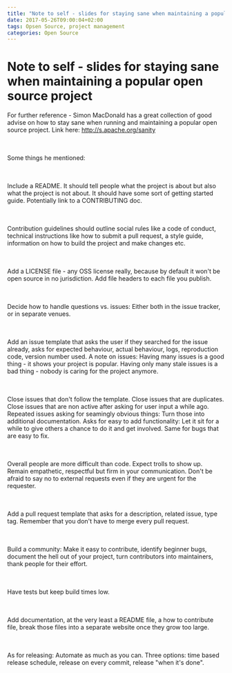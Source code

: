 ```yaml
---
title: "Note to self - slides for staying sane when maintaining a popular open source project"
date: 2017-05-26T09:00:04+02:00
tags: Opsen Source, project management
categories: Open Source
---
```


# Note to self - slides for staying sane when maintaining a popular open source project


For further reference - Simon MacDonald has a great collection of good advise on
how to stay sane when running and maintaining a popular open source project.
Link here: http://s.apache.org/sanity

<br><br>
Some things he mentioned:

<br><br>
Include a README. It should tell people what the project is about but also what
the project is not about. It should have some sort of getting started guide.
Potentially link to a CONTRIBUTING doc.

<br><br>
Contribution guidelines should outline social rules like a code of conduct,
technical instructions like how to submit a pull request, a style guide,
information on how to build the project and make changes etc.

<br><br>
Add a LICENSE file - any OSS license really, because by default it won't be open
source in no jurisdiction. Add file headers to each file you publish.

<br><br>
Decide how to handle questions vs. issues: Either both in the issue tracker, or
in separate venues.

<br><br>
Add an issue template that asks the user if they searched for the issue already,
asks for expected behaviour, actual behaviour, logs, reproduction code, version
number used. A note on issues: Having many issues is a good thing - it shows
your project is popular. Having only many stale issues is a bad thing - nobody
is caring for the project anymore.

<br><br>
Close issues that don't follow the template. Close issues that are duplicates.
Close issues that are non active after asking for user input a while ago.
Repeated issues asking for seamingly obvious things: Turn those into additional
documentation. Asks for easy to add functionality: Let it sit for a while to
give others a chance to do it and get involved. Same for bugs that are easy to
fix.

<br><br>
Overall people are more difficult than code. Expect trolls to show up. Remain
empathetic, respectful but firm in your communication. Don't be afraid to say no
to external requests even if they are urgent for the requester.

<br><br>
Add a pull request template that asks for a description, related issue, type
tag. Remember that you don't have to merge every pull request.

<br><br>
Build a community: Make it easy to contribute, identify beginner bugs, document
the hell out of your project, turn contributors into maintainers, thank people
for their effort.

<br><br>
Have tests but keep build times low.

<br><br>
Add documentation, at the very least a README file, a how to contribute file,
break those files into a separate website once they grow too large. 

<br><br>
As for releasing: Automate as much as you can. Three options: time based release
schedule, release on every commit, release "when it's done".


